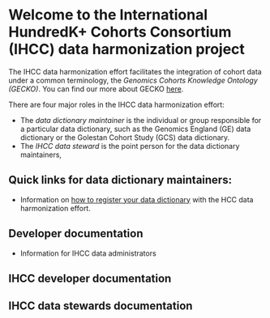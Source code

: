 # Welcome to the International HundredK+ Cohorts Consortium (IHCC) data harmonization project

The IHCC data harmonization effort facilitates the integration of cohort data under a common terminology, the *Genomics Cohorts Knowledge Ontology (GECKO)*. You can find our more about GECKO [here](http://www.obofoundry.org/ontology/gecko.html).

There are four major roles in the IHCC data harmonization effort:
* The *data dictionary maintainer* is the individual or group responsible for a particular data dictionary, such as the Genomics England (GE) data dictionary or the Golestan Cohort Study (GCS) data dictionary.
* The *IHCC data steward* is the point person for the data dictionary maintainers, 

## Quick links for data dictionary maintainers:

- Information on [how to register your data dictionary](DataDictionaryRegistration) with the HCC data harmonization effort.

## Developer documentation
- Information for IHCC data administrators 

## IHCC developer documentation

## IHCC data stewards documentation
